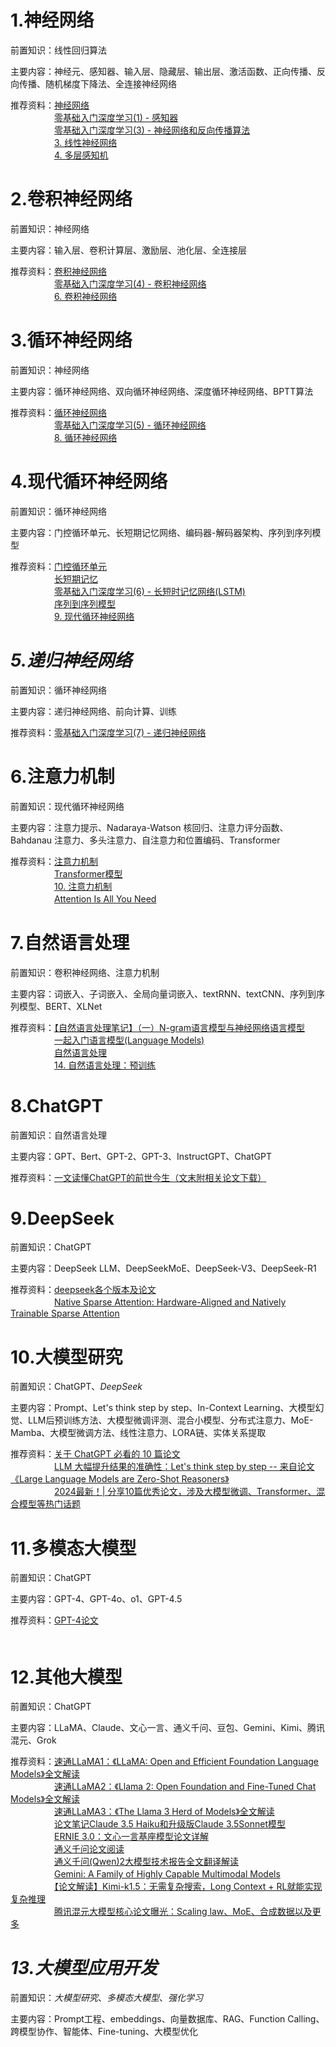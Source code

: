 # 1.神经网络
前置知识：线性回归算法  

主要内容：神经元、感知器、输入层、隐藏层、输出层、激活函数、正向传播、反向传播、随机梯度下降法、全连接神经网络  

推荐资料：[神经网络](https://github.com/NLP-LOVE/ML-NLP/tree/master/Deep%20Learning/10.%20Neural%20Network)  
　　　　　[零基础入门深度学习(1) - 感知器](https://www.zybuluo.com/hanbingtao/note/433855)  
　　　　　[零基础入门深度学习(3) - 神经网络和反向传播算法](https://www.zybuluo.com/hanbingtao/note/476663)  
　　　　　[3. 线性神经网络](https://zh-v2.d2l.ai/chapter_linear-networks/index.html)  
　　　　　[4. 多层感知机](https://www.zybuluo.com/hanbingtao/note/433855)  
# 2.卷积神经网络
前置知识：神经网络  

主要内容：输入层、卷积计算层、激励层、池化层、全连接层  

推荐资料：[卷积神经网络](https://github.com/NLP-LOVE/ML-NLP/tree/master/Deep%20Learning/11.%20CNN)  
　　　　　[零基础入门深度学习(4) - 卷积神经网络](https://www.zybuluo.com/hanbingtao/note/476663)  
　　　　　[6. 卷积神经网络](https://zh-v2.d2l.ai/chapter_convolutional-neural-networks/index.html)
# 3.循环神经网络
前置知识：神经网络  

主要内容：循环神经网络、双向循环神经网络、深度循环神经网络、BPTT算法  

推荐资料：[循环神经网络](https://github.com/NLP-LOVE/ML-NLP/tree/master/Deep%20Learning/12.%20RNN#2-%E5%85%B6%E5%AE%83%E7%B1%BB%E5%9E%8B%E7%9A%84rnn)  
　　　　　[零基础入门深度学习(5) - 循环神经网络](https://zybuluo.com/hanbingtao/note/541458)  
　　　　　[8. 循环神经网络](https://zh-v2.d2l.ai/chapter_recurrent-neural-networks/index.html)
# 4.现代循环神经网络
前置知识：循环神经网络  

主要内容：门控循环单元、长短期记忆网络、编码器-解码器架构、序列到序列模型  

推荐资料：[门控循环单元](https://github.com/NLP-LOVE/ML-NLP/tree/master/Deep%20Learning/12.1%20GRU)  
　　　　　[长短期记忆](https://github.com/NLP-LOVE/ML-NLP/tree/master/Deep%20Learning/12.2%20LSTM)  
　　　　　[零基础入门深度学习(6) - 长短时记忆网络(LSTM)](https://zybuluo.com/hanbingtao/note/581764)  
　　　　　[序列到序列模型](https://github.com/NLP-LOVE/ML-NLP/tree/master/NLP/16.5%20seq2seq)  
　　　　　[9. 现代循环神经网络](https://zh-v2.d2l.ai/chapter_recurrent-modern/index.html)
# *5.递归神经网络*
前置知识：循环神经网络  

主要内容：递归神经网络、前向计算、训练  

推荐资料：[零基础入门深度学习(7) - 递归神经网络](https://zybuluo.com/hanbingtao/note/626300)
# 6.注意力机制
前置知识：现代循环神经网络  

主要内容：注意力提示、Nadaraya-Watson 核回归、注意力评分函数、Bahdanau 注意力、多头注意力、自注意力和位置编码、Transformer

推荐资料：[注意力机制](https://github.com/NLP-LOVE/ML-NLP/tree/master/NLP/16.6%20Attention)  
　　　　　[Transformer模型](https://github.com/NLP-LOVE/ML-NLP/tree/master/NLP/16.7%20Transformer)  
　　　　　[10. 注意力机制](https://zh-v2.d2l.ai/chapter_attention-mechanisms/index.html)  
　　　　　[Attention Is All You Need](https://arxiv.org/pdf/1706.03762)
# 7.自然语言处理
前置知识：卷积神经网络、注意力机制  

主要内容：词嵌入、子词嵌入、全局向量词嵌入、textRNN、textCNN、序列到序列模型、BERT、XLNet  

推荐资料：[【自然语言处理笔记】（一）N-gram语言模型与神经网络语言模型](https://zhuanlan.zhihu.com/p/22090476746)  
　　　　　[一起入门语言模型(Language Models)](https://zhuanlan.zhihu.com/p/32292060)  
　　　　　[自然语言处理](https://github.com/NLP-LOVE/ML-NLP/tree/master/NLP/16.%20NLP)  
　　　　　[14. 自然语言处理：预训练](https://zh-v2.d2l.ai/chapter_natural-language-processing-pretraining/index.html)
# 8.ChatGPT
前置知识：自然语言处理  

主要内容：GPT、Bert、GPT-2、GPT-3、InstructGPT、ChatGPT  

推荐资料：[一文读懂ChatGPT的前世今生（文末附相关论文下载）](https://zhuanlan.zhihu.com/p/607581437)  
# 9.DeepSeek
前置知识：ChatGPT  

主要内容：DeepSeek LLM、DeepSeekMoE、DeepSeek-V3、DeepSeek-R1  

推荐资料：[deepseek各个版本及论文](https://blog.csdn.net/yiqi1943/article/details/145370544)  
　　　　　[Native Sparse Attention: Hardware-Aligned and Natively
 Trainable Sparse Attention](https://arxiv.org/pdf/2502.11089)
# 10.大模型研究
前置知识：ChatGPT、*DeepSeek*  

主要内容：Prompt、Let's think step by step、In-Context Learning、大模型幻觉、LLM后预训练方法、大模型微调评测、混合小模型、分布式注意力、MoE-Mamba、大模型微调方法、线性注意力、LORA链、实体关系提取  

推荐资料：[关于 ChatGPT 必看的 10 篇论文](https://blog.csdn.net/u010280923/article/details/128969774)  
　　　　　[LLM 大幅提升结果的准确性：Let's think step by step -- 来自论文《Large Language Models are Zero-Shot Reasoners》](https://zhuanlan.zhihu.com/p/652206747)  
　　　　　[2024最新！| 分享10篇优秀论文，涉及大模型微调、Transformer、混合模型等热门话题](https://zhuanlan.zhihu.com/p/677201033)  
# 11.多模态大模型
前置知识：ChatGPT  

主要内容：GPT-4、GPT-4o、o1、GPT-4.5  

推荐资料：[GPT-4论文](https://arxiv.org/pdf/2303.08774)  
　　　　　[]()
# 12.其他大模型
前置知识：ChatGPT  

主要内容：LLaMA、Claude、文心一言、通义千问、豆包、Gemini、Kimi、​腾讯混元、Grok  

推荐资料：[速通LLaMA1：《LLaMA: Open and Efficient Foundation Language Models》全文解读](https://xzl-tech.blog.csdn.net/article/details/142282868)  
　　　　　[速通LLaMA2：《Llama 2: Open Foundation and Fine-Tuned Chat Models》全文解读](https://xzl-tech.blog.csdn.net/article/details/142315279)  
　　　　　[速通LLaMA3：《The Llama 3 Herd of Models》全文解读](https://blog.csdn.net/qq_60735796/article/details/142416119)  
　　　　　[论文笔记Claude 3.5 Haiku和升级版Claude 3.5Sonnet模型](https://zhuanlan.zhihu.com/p/3736787290)  
　　　　　[ERNIE 3.0：文心一言基座模型论文详解](https://zhuanlan.zhihu.com/p/624822605)  
　　　　　[通义千问论文阅读](https://zhuanlan.zhihu.com/p/652625777)  
　　　　　[通义千问(Qwen)2大模型技术报告全文翻译解读](https://blog.csdn.net/sinat_37574187/article/details/142636872#:~:text=%E6%9C%AC%E6%8A%A5%E5%91%8A%E4%BB%8B%E7%BB%8D%E4%BA%86%20Qwen2%20%E7%B3%BB%E5%88%97%EF%BC%8C%E8%BF%99%E6%98%AF%E5%A4%A7%E5%9E%8B%20%E8%AF%AD%E8%A8%80%E6%A8%A1%E5%9E%8B%20%E5%92%8C%E5%A4%A7%E5%9E%8B%E5%A4%9A%E6%A8%A1%E6%80%81%E6%A8%A1%E5%9E%8B%E7%9A%84%E6%9C%80%E6%96%B0%E6%88%90%E5%91%98%E3%80%82%20%E6%96%87%E6%9C%AC%E5%8F%91%E5%B8%83%E4%BA%86%E4%B8%80%E5%A5%97%E5%85%A8%E9%9D%A2%E7%9A%84%E5%9F%BA%E7%A1%80%E5%92%8C%E6%8C%87%E4%BB%A4%E8%B0%83%E4%BC%98%E8%AF%AD%E8%A8%80%E6%A8%A1%E5%9E%8B%EF%BC%8C%E5%8F%82%E6%95%B0%E8%8C%83%E5%9B%B4%E4%BB%8E%200.5%20%E5%88%B0,%E6%B7%B7%E5%90%88%E6%A8%A1%E5%9E%8B%E3%80%82%20Qwen2%20%E8%B6%85%E8%B6%8A%E4%BA%86%E5%A4%A7%E5%A4%9A%E6%95%B0%E4%BB%A5%E5%89%8D%E7%9A%84%20%E5%BC%80%E6%94%BE%E6%9D%83%E9%87%8D%E6%A8%A1%E5%9E%8B%EF%BC%8C%E5%8C%85%E6%8B%AC%E5%85%B6%E5%89%8D%E8%BA%AB%20Qwen1.5%EF%BC%8C%E5%B9%B6%E5%9C%A8%E8%AF%AD%E8%A8%80%E7%90%86%E8%A7%A3%E3%80%81%E7%94%9F%E6%88%90%E3%80%81%E5%A4%9A%E8%AF%AD%E8%A8%80%E8%83%BD%E5%8A%9B%E3%80%81%E7%BC%96%E7%A0%81%E3%80%81%E6%95%B0%E5%AD%A6%E5%92%8C%E6%8E%A8%E7%90%86%E7%AD%89%E5%A4%9A%E4%B8%AA%20%E5%9F%BA%E5%87%86%E6%B5%8B%E8%AF%95%20%E4%B8%AD%E5%B1%95%E7%8E%B0%E5%87%BA%E4%B8%8E%E4%B8%93%E6%9C%89%E6%A8%A1%E5%9E%8B%E7%9B%B8%E5%AA%B2%E7%BE%8E%E7%9A%84%20%E6%80%A7%E8%83%BD%E3%80%82)  
　　　　　[Gemini: A Family of Highly Capable Multimodal Models](https://arxiv.org/pdf/2312.11805)  
　　　　　[【论文解读】Kimi-k1.5：无需复杂搜索，Long Context + RL就能实现复杂推理](https://zhuanlan.zhihu.com/p/19612718816)  
　　　　　[腾讯混元大模型核心论文曝光：Scaling law、MoE、合成数据以及更多](https://zhuanlan.zhihu.com/p/20003000733)
# *13.大模型应用开发*
前置知识：*大模型研究*、*多模态大模型*、*强化学习*  

主要内容：Prompt工程、embeddings、向量数据库、RAG、Function Calling、跨模型协作、智能体、Fine-tuning、大模型优化
